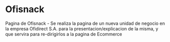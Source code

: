 # Ofisnack
Pagina de Ofisnack - 
Se realiza la pagina de un nueva unidad de negocio en la empresa Ofidirect S.A.  para la presentacion/explicacion de la misma, y que servira
para re-dirigirlos a la pagina de Ecommerce

